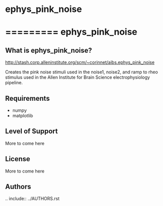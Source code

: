 # ephys_pink_noise

=========
ephys_pink_noise
=========

What is ephys_pink_noise?
------------------

http://stash.corp.alleninstitute.org/scm/~corinnet/aibs.ephys_pink_noise

Creates the pink noise stimuli used in the noise1, noise2, and ramp to rheo stimulus used in the Allen Institute for Brain Science electrophysiology pipeline.

Requirements
------------

-  numpy
-  matplotlib

## Level of Support

More to come here

## License

More to come here

## Authors

.. include:: ../AUTHORS.rst